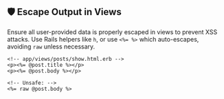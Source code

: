 ## 🛡️ Escape Output in Views

Ensure all user-provided data is properly escaped in views to prevent XSS attacks. Use Rails helpers like `h`, or use `<%= %>` which auto-escapes, avoiding `raw` unless necessary.

```erb
<!-- app/views/posts/show.html.erb -->
<p><%= @post.title %></p>
<p><%= @post.body %></p>

<!-- Unsafe: -->
<%= raw @post.body %>
```
